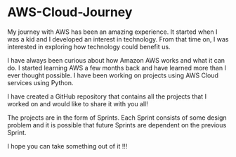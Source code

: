# AWS-Cloud-Journey
My journey with AWS has been an amazing experience. It started when I was a kid and I developed an interest in technology. From that time on, I was interested in exploring how technology could benefit us.

I have always been curious about how Amazon AWS works and what it can do. I started learning AWS a few months back and have learned more than I ever thought possible. I have been working on projects using AWS Cloud services using Python.

I have created a GitHub repository that contains all the projects that I worked on and would like to share it with you all!

The projects are in the form of Sprints. Each Sprint consists of some design problem and it is possible that future Sprints are dependent on the previous Sprint. 

I hope you can take something out of it !!!
